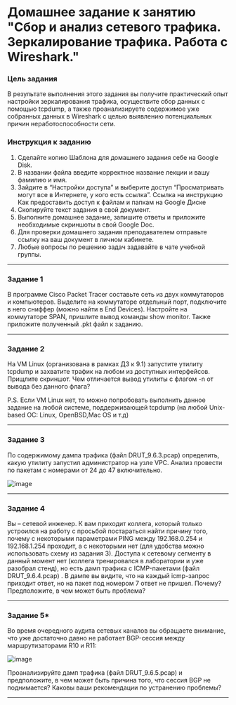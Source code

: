 # Домашнее задание к занятию "Сбор и анализ сетевого трафика. Зеркалирование трафика. Работа с Wireshark."

### Цель задания

В результате выполнения этого задания вы получите практический опыт настройки зеркалирования трафика, осуществите сбор данных с помощью tcpdump, а также проанализируете содержимое уже собранных данных в Wireshark с целью выявлению потенциальных причин неработоспособности сети.


### Инструкция к заданию

1. Сделайте копию Шаблона для домашнего задания себе на Google Disk.
2. В названии файла введите корректное название лекции и вашу фамилию и имя.
3. Зайдите в “Настройки доступа” и выберите доступ “Просматривать могут все в Интернете, у кого есть ссылка”. Ссылка на инструкцию Как предоставить доступ к файлам и папкам на Google Диске
4. Скопируйте текст задания в свой документ.
5. Выполните домашнее задание, запишите ответы и приложите необходимые скриншоты в свой Google Doc.
6. Для проверки домашнего задания преподавателем отправьте ссылку на ваш документ в личном кабинете.
7. Любые вопросы по решению задач задавайте в чате учебной группы.


------

### Задание 1

В программе Cisco Packet Tracer составьте сеть из двух коммутаторов и компьютеров. Выделите на коммутаторе отдельный порт, подключите в него сниффер (можно найти в End Devices). Настройте на коммутаторе SPAN, пришлите вывод команды show monitor. Также приложите полученный .pkt файл к заданию.

------ 

### Задание 2

На VM Linux (организована в рамках ДЗ к 9.1) запустите утилиту tcpdump и захватите трафик на любом из доступных интерфейсов. Прищлите скриншот. Чем отличается вывод утилиты с флагом -n от вывода без данного флага? 

P.S. Если VM Linux нет, то можно попробовать выполнить данное задание на любой системе, поддерживающей tcpdump (на любой Unix-based ОС: Linux, OpenBSD,Mac OS и т.д)

------
### Задание 3

По содержимому дампа трафика (файл DRUT_9.6.3.pcap) определить, какую утилиту запустил администратор на узле VPC. Анализ провести по пакетам с номерами от 24 до 47 включительно.

![image](https://user-images.githubusercontent.com/54213636/184674179-3e5dd212-d66c-42c8-b345-67c9d1d66468.png)

------
### Задание 4

Вы – сетевой инженер. К вам приходит коллега, который только устроился на работу с просьбой постараться найти причину того, почему с некоторыми параметрами PING между 192.168.0.254 и 192.168.1.254 проходит, а с некоторыми нет (для удобства можно использовать схему из задания 3). Доступа к сетевому сегменту в данный момент нет (коллега тренировался в лаборатории и уже разобрал стенд), но есть дамп трафика с ICMP-пакетами (файл DRUT_9.6.4.pcap) . В дампе вы видите, что на каждый icmp-запрос приходит ответ, но на пакет под номером 7 ответ не пришел. Почему? Предположите, в чем может быть проблема?

------
### Задание 5* 

Во время очередного аудита сетевых каналов вы обращаете внимание, что уже достаточно давно не работает BGP-сессия между маршрутизаторами R10 и R11: 

![image](https://user-images.githubusercontent.com/54213636/184675365-7d506b0d-3939-4713-9734-667e1843fc42.png)

Проанализируйте дамп трафика (файл DRUT_9.6.5.pcap) и предположите, в чем может быть причина того, что сессия BGP не поднимается? Каковы ваши рекомендации по устранению проблемы?

------
